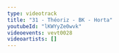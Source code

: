 ```yaml
---
type: videotrack
title: "31 - Théoriz - BK - Horta"
youtubeId: "lKWYyZe0wvk"
videoevents: vevt0028
videoartists: []
---
```

